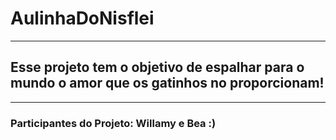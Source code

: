 # AulinhaDoNisflei
---
## Esse projeto tem o objetivo de espalhar para o mundo o amor que os gatinhos no proporcionam!
---
### Participantes do Projeto: Willamy e Bea :)


